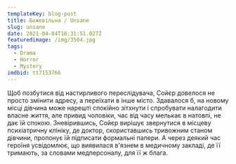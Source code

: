 ```yaml
---
templateKey: blog-post
title: Божевільна / Unsane
slug: unsane
date: 2021-04-04T16:31:51.027Z
featuredimage: /img/3504.jpg
tags:
  - Drama
  - Horror
  - Mystery
imdbid: tt7153766
---
```

Щоб позбутися від настирливого переслідувача, Сойєр довелося не просто змінити адресу, а переїхати в інше місто. Здавалося б, на новому місці дівчина може нарешті спокійно зітхнути і спробувати налагодити власне життя, але привид чоловіки, час від часу мелькає в натовпі, не дає їй спокою. Зневірившись, Сойєр вирішує звернутися в місцеву психіатричну клініку, де доктор, скориставшись тривожним станом дівчини, пропонує їй підписати формальні папери. А через деякий час героїня усвідомлює, що виявилася в'язнем в медичному закладі, де її тримають, за словами медперсоналу, для її ж блага.